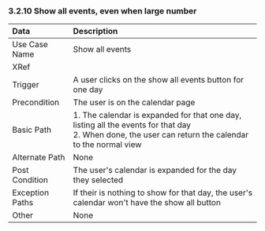 ### 3.2.10 Show all events, even when large number

| Data          | Description |
|:--------------| :--------------|
|Use Case Name  | Show all events|
|XRef           | |
|Trigger        | A user clicks on the show all events button for one day|
|Precondition   | The user is on the calendar page|
|Basic Path	    | 1. The calendar is expanded for that one day, listing all the events for that day</br>2. When done, the user can return the calendar to the normal view|
|Alternate Path | None|
|Post Condition	| The user's calendar is expanded for the day they selected|
|Exception Paths| If their is nothing to show for that day, the user's calendar won't have the show all button|
|Other		      | None|
